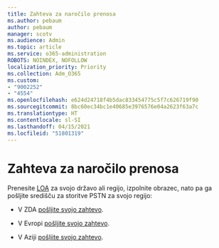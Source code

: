 ```yaml
---
title: Zahteva za naročilo prenosa
ms.author: pebaum
author: pebaum
manager: scotv
ms.audience: Admin
ms.topic: article
ms.service: o365-administration
ROBOTS: NOINDEX, NOFOLLOW
localization_priority: Priority
ms.collection: Adm_O365
ms.custom:
- "9002252"
- "4554"
ms.openlocfilehash: e624d24718f4b5dac833454775c5f7c626719f90
ms.sourcegitcommit: 8bc60ec34bc1e40685e3976576e04a2623f63a7c
ms.translationtype: HT
ms.contentlocale: sl-SI
ms.lasthandoff: 04/15/2021
ms.locfileid: "51801319"
---
```

# <a name="port-order-request"></a>Zahteva za naročilo prenosa

Prenesite [LOA](https://docs.microsoft.com/microsoftteams/manage-phone-numbers-for-your-organization/manage-phone-numbers-for-your-organization#letters-of-authorization-loas-for-transferring-numbers) za svojo državo ali regijo, izpolnite obrazec, nato pa ga pošljite središču za storitve PSTN za svojo regijo:

- V ZDA [pošljite svojo zahtevo](mailto:ptn@microsoft.com).

- V Evropi [pošljite svojo zahtevo](mailto:ptneu@microsoft.com).

- V Aziji [pošljite svojo zahtevo](mailto:ptnapac@microsoft.com).
